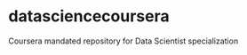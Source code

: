 datasciencecoursera
===================

Coursera mandated repository for Data Scientist specialization
